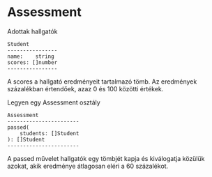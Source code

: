 # Assessment

Adottak hallgatók

    Student
    ----------------
    name:    string
    scores: []number
    ----------------

A scores a hallgató eredményeit tartalmazó tömb. Az eredmények
százalékban értendőek, azaz 0 és 100 közötti értékek.

Legyen egy Assessment osztály

    Assessment
    -----------------------
    passed(
        students: []Student
    ): []Student
    -----------------------

A passed művelet hallgatók egy tömbjét kapja és kiválogatja
közülük azokat, akik eredménye átlagosan eléri a 60 százalékot.


